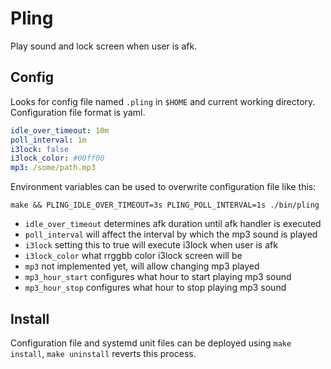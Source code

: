 # Pling

Play sound and lock screen when user is afk.

## Config

Looks for config file named `.pling` in `$HOME` and current working directory. Configuration file format is yaml.

```yaml
idle_over_timeout: 10m
poll_interval: 1m
i3lock: false
i3lock_color: #00ff00
mp3: /some/path.mp3
```

Environment variables can be used to overwrite configuration file like this:

```
make && PLING_IDLE_OVER_TIMEOUT=3s PLING_POLL_INTERVAL=1s ./bin/pling
```

- `idle_over_timeout` determines afk duration until afk handler is executed
- `poll_interval` will affect the interval by which the mp3 sound is played
- `i3lock` setting this to true will execute i3lock when user is afk
- `i3lock_color` what rrggbb color i3lock screen will be
- `mp3` not implemented yet, will allow changing mp3 played
- `mp3_hour_start` configures what hour to start playing mp3 sound
- `mp3_hour_stop` configures what hour to stop playing mp3 sound

## Install

Configuration file and systemd unit files can be deployed using `make install`, `make uninstall` reverts this process.


